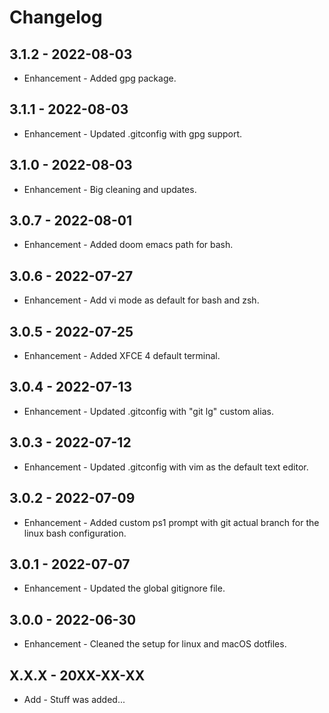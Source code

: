 # Changelog

## 3.1.2 - 2022-08-03

* Enhancement - Added gpg package.

## 3.1.1 - 2022-08-03

* Enhancement - Updated .gitconfig with gpg support.

## 3.1.0 - 2022-08-03

* Enhancement - Big cleaning and updates.

## 3.0.7 - 2022-08-01

* Enhancement - Added doom emacs path for bash.

## 3.0.6 - 2022-07-27

* Enhancement - Add vi mode as default for bash and zsh.

## 3.0.5 - 2022-07-25

* Enhancement - Added XFCE 4 default terminal.

## 3.0.4 - 2022-07-13

* Enhancement - Updated .gitconfig with "git lg" custom alias.

## 3.0.3 - 2022-07-12

* Enhancement - Updated .gitconfig with vim as the default text editor.

## 3.0.2 - 2022-07-09

* Enhancement - Added custom ps1 prompt with git actual branch for the linux bash configuration.

## 3.0.1 - 2022-07-07

* Enhancement - Updated the global gitignore file.

## 3.0.0 - 2022-06-30

* Enhancement - Cleaned the setup for linux and macOS dotfiles.

## X.X.X - 20XX-XX-XX

* Add - Stuff was added...
